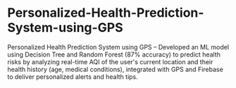 # Personalized-Health-Prediction-System-using-GPS
 Personalized Health Prediction System using GPS – Developed an ML model using Decision Tree and Random Forest (87% accuracy) to predict health risks by analyzing real-time AQI of the user's current location and their health history (age, medical conditions), integrated with GPS and Firebase to deliver personalized alerts and health tips.
